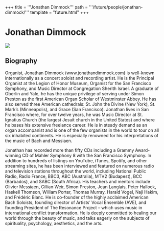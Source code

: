 +++
title = '''Jonathan Dimmock'''
path = '''/future/people/jonathan-dimmock/'''
template = "future.html"
+++

<h1>Jonathan Dimmock</h1>

<img src="https://custom.cvent.com/C3A4539B19F74ABCB6FCE437F6BC0A74/files/event/910aaf2914d44586a56fbd0b3b2c31c0/31e8507c038747a18602b92a3d2c1fca.png">
<h2>Biography</h2>
<p>Organist, Jonathan Dimmock (www.jonathandimmock.com) is well-known internationally as a concert soloist and recording artist.  He is the Principal Organist at the Legion of Honor Museum, Organist for the San Francisco Symphony, and Music Director at Congregation Sherith Israel. A graduate of Oberlin and Yale, he has the unique privilege of serving under Simon Preston as the first American Organ Scholar of Westminster Abbey. He has also served three American cathedrals:  St. John the Divine (New York), St. Mark’s (Minneapolis), and Grace (San Francisco).  Jonathan lives in San Francisco where, for over twelve years, he was Music Director at St. Ignatius Church (the largest Jesuit church in the United States) and where he bases his extensive freelance career. He is in steady demand as an organ accompanist and is one of the few organists in the world to tour on all six inhabited continents. He is especially renowned for his interpretations of the music of Bach and Messiaen.

Jonathan has recorded more than fifty CDs including a Grammy Award-winning CD of Mahler Symphony 8 with the San Francisco Symphony. In addition to hundreds of listings on YouTube, iTunes, Spotify, and other streaming sites, he has been interviewed and featured on numerous radio and television stations throughout the world, including National Public Radio, Radio France, BBC3, ABC (Australia), MTV2 (Budapest), BCC (Barbados), and SABC (South Africa). His teachers and mentors include Olivier Messiaen, Gillian Weir, Simon Preston, Jean Langlais, Peter Hallock, Haskell Thomson, William Porter, Thomas Murray, Harald Vogel, Naji Hakim, and Frédéric Blanc. He is co-founder of the highly acclaimed American Bach Soloists, founding director of Artists’ Vocal Ensemble (AVE), and founding President of The Resonance Project – which uses music in international conflict transformation.  He is deeply committed to healing our world through the beauty of music, and talks eagerly on the subjects of spirituality, psychology, aesthetics, and the arts.</p>

